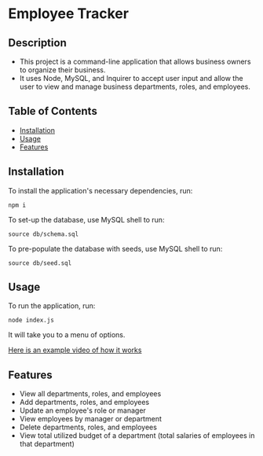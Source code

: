 # Employee Tracker

## Description

- This project is a command-line application that allows business owners to organize their business.
- It uses Node, MySQL, and Inquirer to accept user input and allow the user to view and manage business departments, roles, and employees.

## Table of Contents

- [Installation](#installation)
- [Usage](#usage)
- [Features](#features)

## Installation

To install the application's necessary dependencies, run:
```
npm i
```

To set-up the database, use MySQL shell to run:
```
source db/schema.sql
```

To pre-populate the database with seeds, use MySQL shell to run:
```
source db/seed.sql
```

## Usage

To run the application, run:
```
node index.js
```

It will take you to a menu of options.

[Here is an example video of how it works](https://drive.google.com/file/d/1upOxZ0blncOQa9iM0e7cDxByofv1_4pK/view?usp=share_link)

## Features

- View all departments, roles, and employees
- Add departments, roles, and employees
- Update an employee's role or manager
- View employees by manager or department
- Delete departments, roles, and employees
- View total utilized budget of a department (total salaries of employees in that department)
